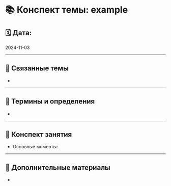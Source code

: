 # 📚 Конспект темы: example

## 🗓 Дата: 
2024-11-03

---

## 🧩 Связанные темы
-

---

## 📌 Термины и определения
- 

---

## 📖 Конспект занятия
- Основные моменты:

---

## 🔗 Дополнительные материалы
- 